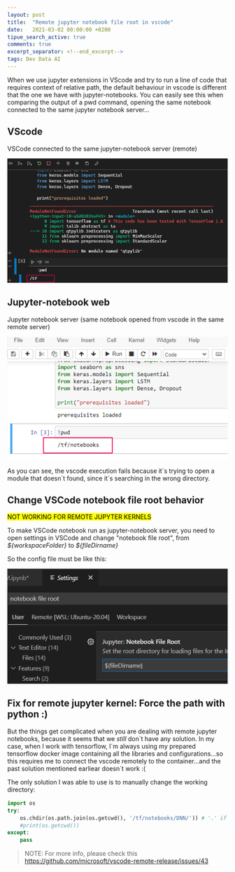 ```yaml
---
layout: post
title:  "Remote jupyter notebook file root in vscode"
date:   2021-03-02 00:00:00 +0200
tipue_search_active: true
comments: true
excerpt_separator: <!--end_excerpt-->
tags: Dev Data AI
---
```


When we use jupyter extensions in VScode and try to run a line of code that requires context of relative path, the default behaviour in vscode is different that the one we have with jupyter-notebooks. You can easily see this when comparing the output of a pwd command, opening the same notebook connected to the same jupyter notebook server... 

## VScode 

VSCode connected to the same jupyter-notebook server (remote)

![vscode-notebook-file-root](/img/posts/notebook-file-root/vscode-notebook-file-root.png)

<!--end_excerpt-->

## Jupyter-notebook web

Jupyter notebook server (same notebook opened from vscode in the same remote server)

![jupyter-notebooks-file-root](/img/posts/notebook-file-root/jupyter-notebook-file-root.png)

As you can see, the vscode execution fails because it´s trying to open a module that doesn´t found, since it´s searching in the wrong directory.

## Change VSCode notebook file root behavior 

<mark>NOT WORKING FOR REMOTE JUPYTER KERNELS</mark>

To make VSCode notebook run as jupyter-notebook server, you need to open settings in VSCode and change "notebook file root", from _\${workspaceFolder}_ to _\${fileDirname}_ 

So the config file must be like this:

![notebook-file-rootfiledirname](/img/posts/notebook-file-root/notebook-file-rootfiledirname.png)




## Fix for remote jupyter kernel: Force the path with python :)

But the things get complicated when you are dealing with remote jupyter notebooks, because it seems that we _still_ don´t have any solution. In my case, when I work with tensorflow, I´m always using my prepared tensorflow docker image containing all the libraries and configurations...so this requires me to connect the vscode remotely to the container...and the past solution mentioned earliear doesn´t work :(

The only solution I was able to use is to manually change the working directory: 

```python
import os
try:
    os.chdir(os.path.join(os.getcwd(), '/tf/notebooks/DNN/')) # '.' if the path is to current folder
    #print(os.getcwd())
except:
    pass
```

>NOTE: For more info, please check this https://github.com/microsoft/vscode-remote-release/issues/43